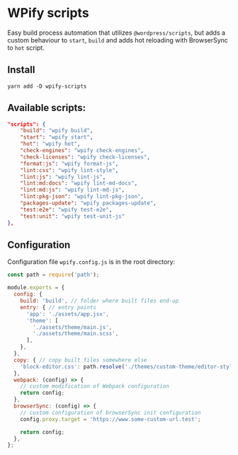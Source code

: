 # WPify scripts

Easy build process automation that utilizes `@wordpress/scripts`, but adds a custom behaviour to `start`, `build` and adds hot reloading with BrowserSync to `hot` script.

## Install

`yarn add -D wpify-scripts`

## Available scripts:

```json
"scripts": {
    "build": "wpify build",
    "start": "wpify start",
    "hot": "wpify hot",
    "check-engines": "wpify check-engines",
    "check-licenses": "wpify check-licenses",
    "format:js": "wpify format-js",
    "lint:css": "wpify lint-style",
    "lint:js": "wpify lint-js",
    "lint:md:docs": "wpify lint-md-docs",
    "lint:md:js": "wpify lint-md-js",
    "lint:pkg-json": "wpify lint-pkg-json",
    "packages-update": "wpify packages-update",
    "test:e2e": "wpify test-e2e",
    "test:unit": "wpify test-unit-js"
},
```

## Configuration

Configuration file `wpify.config.js` is in the root directory:

```js
const path = require('path');

module.exports = {
  config: {
    build: 'build', // folder where built files end-up
    entry: { // entry points
      'app': './assets/app.jsx',
      'theme': [
        './assets/theme/main.js',
        './assets/theme/main.scss',
      ],
    },
  },
  copy: { // copy built files somewhere else
    'block-editor.css': path.resolve('./themes/custom-theme/editor-style.css'),
  },
  webpack: (config) => {
    // custom modification of Webpack configuration
    return config;
  },
  browserSync: (config) => {
    // custom configuration of browserSync init configuration
    config.proxy.target = 'https://www.some-custom-url.test';

    return config;
  },
};

```
